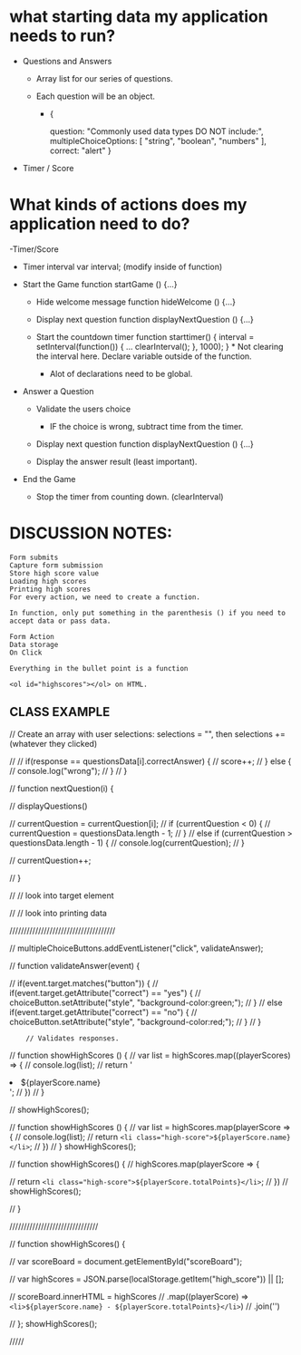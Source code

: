 # what starting data my application needs to run?

- Questions and Answers

    - Array list for our series of questions.


    - Each question will be an object.
        - {

            question: "Commonly used data types DO NOT include:",
            multipleChoiceOptions: [
                "string",
                "boolean",
                "numbers"
            ],
            correct: "alert"
        }

- Timer / Score



# What kinds of actions does my application need to do?


-Timer/Score
- Timer interval
var interval; (modify inside of function)

- Start the Game
function startGame () {...}

    - Hide welcome message 
    function hideWelcome () {...} 

    - Display next question
    function displayNextQuestion () {...}

    - Start the countdown timer
    function starttimer() {
        interval = setInterval(function()) {
            ...
            clearInterval();
        }, 1000);
    } * Not clearing the interval here. Declare variable outside of the function. 
      * Alot of declarations need to be global. 

- Answer a Question

    - Validate the users choice

        - IF the choice is wrong, subtract time from the timer.

    - Display next question
    function displayNextQuestion () {...}

    - Display the answer result (least important).

- End the Game
    
    - Stop the timer from counting down. (clearInterval)




# DISCUSSION NOTES:

    Form submits
    Capture form submission
    Store high score value
    Loading high scores
    Printing high scores
    For every action, we need to create a function.

    In function, only put something in the parenthesis () if you need to accept data or pass data. 

    Form Action
    Data storage
    On Click

    Everything in the bullet point is a function

    <ol id="highscores"></ol> on HTML. 



## CLASS EXAMPLE

// Create an array with user selections: selections = "", then selections += (whatever they clicked)


//
//     if(response == questionsData[i].correctAnswer) {
//         score++;
//     } else {
//         console.log("wrong");
//     }
// }







// function nextQuestion(i) {

//     displayQuestions()

//     currentQuestion = currentQuestion[i];
//     if (currentQuestion < 0) {
//         currentQuestion = questionsData.length - 1;
//     }
//     else if (currentQuestion > questionsData.length - 1) {
//         console.log(currentQuestion);
//     } 

//     currentQuestion++;

// }





  





//     // look into target element

//     // look into printing data



/////////////////////////////////////

//    multipleChoiceButtons.addEventListener("click", validateAnswer);

//     function validateAnswer(event) {

//         if(event.target.matches("button")) {
//             if(event.target.getAttribute("correct") == "yes") {
//                 choiceButton.setAttribute("style", "background-color:green;");
//             }
//             else if(event.target.getAttribute("correct") == "no") {
//                 choiceButton.setAttribute("style", "background-color:red;");
//             }
// }

        // Validates responses.  






// function showHighScores () {
//     var list = highScores.map((playerScores) => {
//         console.log(list);
//         return '<li class="high-score">${playerScore.name}</li>';
//     })
// }

// showHighScores();

// function showHighScores () {
//     var list = highScores.map(playerScore => {
//         console.log(list);
//         return `<li class="high-score">${playerScore.name}</li>`;
//     })
// } showHighScores();

// function showHighScores() {
//     highScores.map(playerScore => {

//         return `<li class="high-score">${playerScore.totalPoints}</li>`;
//     })
//     showHighScores();

// }

///////////////////////////////

// function showHighScores() {

//     var scoreBoard = document.getElementById("scoreBoard");

//     var highScores = JSON.parse(localStorage.getItem("high_score")) || [];

//     scoreBoard.innerHTML = highScores
//     .map((playerScore) => `<li>${playerScore.name} - ${playerScore.totalPoints}</li>`)
//     .join('')

// }; showHighScores();

/////

